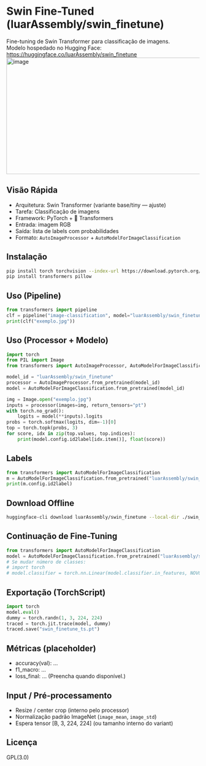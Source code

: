 # Swin Fine-Tuned (luarAssembly/swin_finetune)

Fine-tuning de Swin Transformer para classificação de imagens.  
Modelo hospedado no Hugging Face: https://huggingface.co/luarAssembly/swin_finetune
<img width="1060" height="304" alt="image" src="https://github.com/user-attachments/assets/89ae11ab-999b-46a4-8e9c-1ce3933e86e0" />

## Visão Rápida
- Arquitetura: Swin Transformer (variante base/tiny — ajuste)
- Tarefa: Classificação de imagens
- Framework: PyTorch + 🤗 Transformers
- Entrada: imagem RGB
- Saída: lista de labels com probabilidades
- Formato: `AutoImageProcessor` + `AutoModelForImageClassification`

## Instalação
```bash
pip install torch torchvision --index-url https://download.pytorch.org/whl/cu121  # ajuste se CPU
pip install transformers pillow
```

## Uso (Pipeline)
```python
from transformers import pipeline
clf = pipeline("image-classification", model="luarAssembly/swin_finetune")
print(clf("exemplo.jpg"))
```

## Uso (Processor + Modelo)
```python
import torch
from PIL import Image
from transformers import AutoImageProcessor, AutoModelForImageClassification

model_id = "luarAssembly/swin_finetune"
processor = AutoImageProcessor.from_pretrained(model_id)
model = AutoModelForImageClassification.from_pretrained(model_id)

img = Image.open("exemplo.jpg")
inputs = processor(images=img, return_tensors="pt")
with torch.no_grad():
    logits = model(**inputs).logits
probs = torch.softmax(logits, dim=-1)[0]
top = torch.topk(probs, 3)
for score, idx in zip(top.values, top.indices):
    print(model.config.id2label[idx.item()], float(score))
```

## Labels
```python
from transformers import AutoModelForImageClassification
m = AutoModelForImageClassification.from_pretrained("luarAssembly/swin_finetune")
print(m.config.id2label)
```

## Download Offline
```bash
huggingface-cli download luarAssembly/swin_finetune --local-dir ./swin_model
```

## Continuação de Fine-Tuning
```python
from transformers import AutoModelForImageClassification
model = AutoModelForImageClassification.from_pretrained("luarAssembly/swin_finetune")
# Se mudar número de classes:
# import torch
# model.classifier = torch.nn.Linear(model.classifier.in_features, NOVO_NUM)
```

## Exportação (TorchScript)
```python
import torch
model.eval()
dummy = torch.randn(1, 3, 224, 224)
traced = torch.jit.trace(model, dummy)
traced.save("swin_finetune_ts.pt")
```

## Métricas (placeholder)
- accuracy(val): ...
- f1_macro: ...
- loss_final: ...
(Preencha quando disponível.)

## Input / Pré-processamento
- Resize / center crop (interno pelo processor)
- Normalização padrão ImageNet (`image_mean`, `image_std`)
- Espera tensor [B, 3, 224, 224] (ou tamanho interno do variant)



## Licença
GPL(3.0)



